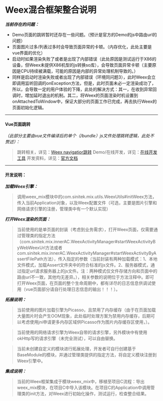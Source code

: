 # Weex混合框架整合说明

***当前存在的问题：***
- Demo页面的跳转暂时还存在一些问题。（预计是官方的Demo的js中路由url的问题）
- 页面图片过多/列表过多时会导致页面异常的卡顿。（内存优化，此处主要是vue界面的优化）
- 启动时如果渲染失败了或者是出现了内部错误（此处原因是测试运行于X86的设备，但Weex未提供X86机型的js转换so库），会导致页面异常卡顿（主要原因是CPU持续被满载，可能的原因是内部的异常处理机制导致的。）
- 同样是启动时渲染失败或者出现了内部错误（环境同问题3），此时Weex会立即调用监听回调的onException方法，但是，此时页面未必一定渲染成功了，所以，会导致一定的用户体验的下降，此处的解决方式：其一，在收到异常回调时，增加延时退出的机制。其二，将Weex的页面渲染时机设置到onAttachedToWindow中，保证大部分的页面工作已完成，再去执行Weex的页面初始化逻辑。

***

#### Vue页面跳转
*（此部分主要由vue文件编译后的单个（/bundle）js文件处理跳转逻辑，此处不赘述）：*
> 跳转相关，详见：[Weex navigatior跳转][1]
> Demo/在线开发，详见：[在线开发工具][2]
> 开发资料，详见：[官方文档][3]

[1]:https://www.jianshu.com/p/8258fa144e38
[2]:http://dotwe.org/vue
[3]:https://weex.apache.org/zh/guide/introduction.html

***


#### 开发说明：
***加载Weex引擎：***
> 调用weex_mix模块中的com.sinitek.mix.utils.WeexUtils#initWeex方法，传入当前Application对象，以及Weex配置文件（可选，主要是图片引擎和网络请求引擎的注册，管理类中有一个默认实现）

***打开Weex渲染的页面：***
> 当前使用的是单页面的封装（考虑到业务需求），打开Weex页面，仅需要通过管理类的指定方法（com.sinitek.mix.innerAC.WeexActivityManager#startWeexActivityByWebWeexUrl方法或者com.sinitek.mix.innerAC.WeexActivityManager#startWeexActivityByAssertFilePath方法），传入指定的参数（当前封装有两种加载模式：1、本地文件模式，加载Assert文件夹中的符合标准的js文件。2、服务器模式，通过指定url请求服务器上的js文件。注：两种模式仅文件存储方向和页面中的路由url不一致，其他均无差异。），相关参数的说明位于方法注释中。即可打开Weex页面，在页面的整个生命周期中，都有详尽的日志信息供调试使用（vue页面部分请自行处理日志信息的输出！！！）。

***拓展说明：***
> 当前使用的图片加载引擎为Picasso，且禁用了内存缓存（由于在页面加载大量图片时会产生OOM现象，此处临时处理方案为禁用内存缓存，后期可以考虑使用jni申请更多内存区域供Picasso作为图片内存缓存区使用，）。

>当前使用的网络请求引擎为Weex自带的请求引擎，另外模块中有使用okHttp写的请求引擎（未完全测试），可以自由替换。

>当前未创建自定义的模块进行拓展处理，开发者可自行创建基于BaseModule的模块，并通过管理类提供的指定方法，将自定义模块注册到Weex引擎中。

***集成说明：***
> 当前的Weex框架集成于模块weex_mix中，移植至项目C流程：导出weex_mix模块，在项目C中导入该模块。在项目C的Application中调用管理类的init方法，对Weex进行初始化操作，测试运行，检查整合结果。


